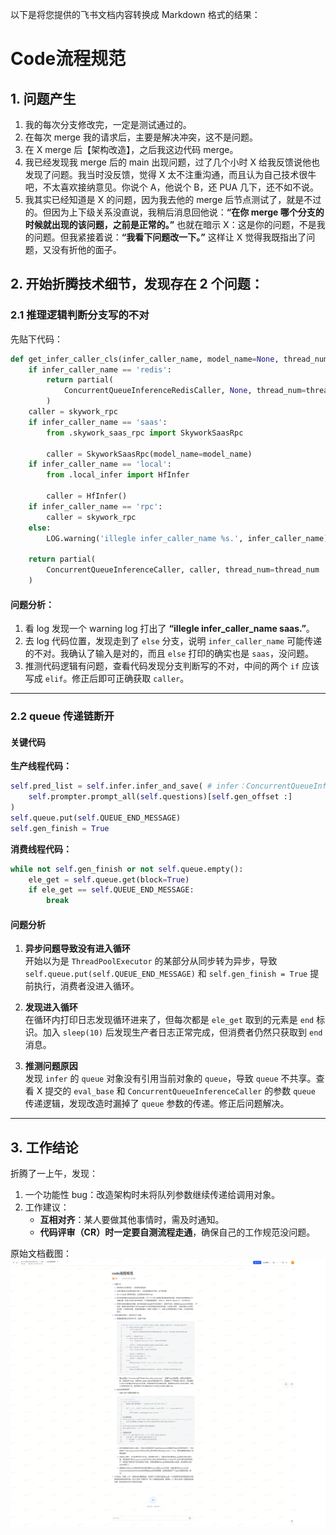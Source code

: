 以下是将您提供的飞书文档内容转换成 Markdown 格式的结果：

# Code流程规范

## 1. 问题产生

1. 我的每次分支修改完，一定是测试通过的。
2. 在每次 merge 我的请求后，主要是解决冲突，这不是问题。
3. 在 X merge 后【架构改造】，之后我这边代码 merge。
4. 我已经发现我 merge 后的 main 出现问题，过了几个小时 X 给我反馈说他也发现了问题。我当时没反馈，觉得 X 太不注重沟通，而且认为自己技术很牛吧，不太喜欢接纳意见。你说个 A，他说个 B，还 PUA 几下，还不如不说。
5. 我其实已经知道是 X 的问题，因为我去他的 merge 后节点测试了，就是不过的。但因为上下级关系没直说，我稍后消息回他说：**“在你 merge 哪个分支的时候就出现的该问题，之前是正常的。”** 也就在暗示 X：这是你的问题，不是我的问题。但我紧接着说：**“我看下问题改一下。”** 这样让 X 觉得我既指出了问题，又没有折他的面子。

## 2. 开始折腾技术细节，发现存在 2 个问题：

### 2.1 推理逻辑判断分支写的不对

先贴下代码：

```python
def get_infer_caller_cls(infer_caller_name, model_name=None, thread_num=16):
    if infer_caller_name == 'redis':
        return partial(
            ConcurrentQueueInferenceRedisCaller, None, thread_num=thread_num
        )
    caller = skywork_rpc
    if infer_caller_name == 'saas':
        from .skywork_saas_rpc import SkyworkSaasRpc

        caller = SkyworkSaasRpc(model_name=model_name)
    if infer_caller_name == 'local':
        from .local_infer import HfInfer

        caller = HfInfer()
    if infer_caller_name == 'rpc':
        caller = skywork_rpc
    else:
        LOG.warning('illegle infer_caller_name %s.', infer_caller_name)

    return partial(
        ConcurrentQueueInferenceCaller, caller, thread_num=thread_num
    )
```

#### 问题分析：

1. 看 log 发现一个 warning log 打出了 **“illegle infer_caller_name saas.”**。
2. 去 log 代码位置，发现走到了 `else` 分支，说明 `infer_caller_name` 可能传递的不对。我确认了输入是对的，而且 `else` 打印的确实也是 `saas`，没问题。
3. 推测代码逻辑有问题，查看代码发现分支判断写的不对，中间的两个 `if` 应该写成 `elif`。修正后即可正确获取 `caller`。

---

### 2.2 queue 传递链断开

#### 关键代码

**生产线程代码：**

```python
self.pred_list = self.infer.infer_and_save( # infer：ConcurrentQueueInferenceCaller 含有线程池逻辑
    self.prompter.prompt_all(self.questions)[self.gen_offset :]
)
self.queue.put(self.QUEUE_END_MESSAGE)
self.gen_finish = True
```

**消费线程代码：**

```python
while not self.gen_finish or not self.queue.empty():
    ele_get = self.queue.get(block=True)
    if ele_get == self.QUEUE_END_MESSAGE:
        break
```

#### 问题分析

1. **异步问题导致没有进入循环**  
   开始以为是 `ThreadPoolExecutor` 的某部分从同步转为异步，导致 `self.queue.put(self.QUEUE_END_MESSAGE)` 和 `self.gen_finish = True` 提前执行，消费者没进入循环。

2. **发现进入循环**  
   在循环内打印日志发现循环进来了，但每次都是 `ele_get` 取到的元素是 `end` 标识。加入 `sleep(10)` 后发现生产者日志正常完成，但消费者仍然只获取到 `end` 消息。

3. **推测问题原因**  
   发现 `infer` 的 `queue` 对象没有引用当前对象的 `queue`，导致 `queue` 不共享。查看 X 提交的 `eval_base` 和 `ConcurrentQueueInferenceCaller` 的参数 `queue` 传递逻辑，发现改造时漏掉了 `queue` 参数的传递。修正后问题解决。

---

## 3. 工作结论

折腾了一上午，发现：

1. 一个功能性 bug：改造架构时未将队列参数继续传递给调用对象。
2. 工作建议：
   - **互相对齐**：某人要做其他事情时，需及时通知。
   - **代码评审（CR）时一定要自测流程走通**，确保自己的工作规范没问题。

原始文档截图：
![](image1.png)